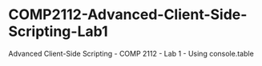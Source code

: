 # COMP2112-Advanced-Client-Side-Scripting-Lab1
Advanced Client-Side Scripting - COMP 2112 - Lab 1 - Using console.table
